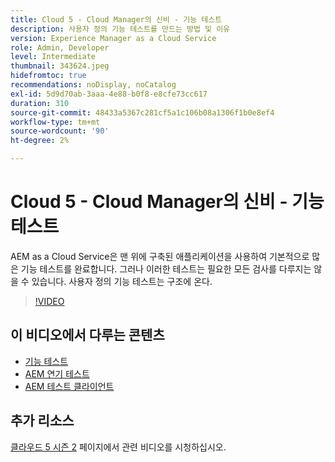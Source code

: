 ```yaml
---
title: Cloud 5 - Cloud Manager의 신비 - 기능 테스트
description: 사용자 정의 기능 테스트를 만드는 방법 및 이유
version: Experience Manager as a Cloud Service
role: Admin, Developer
level: Intermediate
thumbnail: 343624.jpeg
hidefromtoc: true
recommendations: noDisplay, noCatalog
exl-id: 5d9d70ab-3aaa-4e88-b0f8-e8cfe73cc617
duration: 310
source-git-commit: 48433a5367c281cf5a1c106b08a1306f1b0e8ef4
workflow-type: tm+mt
source-wordcount: '90'
ht-degree: 2%

---
```


# Cloud 5 - Cloud Manager의 신비 - 기능 테스트

AEM as a Cloud Service은 맨 위에 구축된 애플리케이션을 사용하여 기본적으로 많은 기능 테스트를 완료합니다. 그러나 이러한 테스트는 필요한 모든 검사를 다루지는 않을 수 있습니다. 사용자 정의 기능 테스트는 구조에 온다.

>[!VIDEO](https://video.tv.adobe.com/v/343624?quality=12&learn=on)

## 이 비디오에서 다루는 콘텐츠

+ [기능 테스트](https://experienceleague.adobe.com/docs/experience-manager-cloud-service/content/implementing/using-cloud-manager/test-results/functional-testing.html?lang=ko)
+ [AEM 연기 테스트](https://github.com/adobe/aem-test-samples/)
+ [AEM 테스트 클라이언트](https://github.com/adobe/aem-testing-clients/)

## 추가 리소스

[클라우드 5 시즌 2](../cloud5-season-2.md) 페이지에서 관련 비디오를 시청하십시오.
